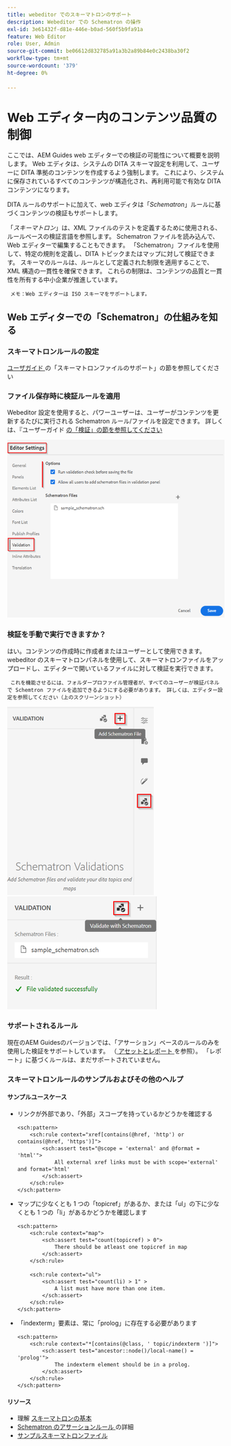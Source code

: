```yaml
---
title: webeditor でのスキーマトロンのサポート
description: Webeditor での Schematron の操作
exl-id: 3e61432f-d81e-446e-b0ad-560f5b9fa91a
feature: Web Editor
role: User, Admin
source-git-commit: be06612d832785a91a3b2a89b84e0c2438ba30f2
workflow-type: tm+mt
source-wordcount: '379'
ht-degree: 0%

---
```


# Web エディター内のコンテンツ品質の制御

ここでは、AEM Guides web エディターでの検証の可能性について概要を説明します。
Web エディタは、システムの DITA スキーマ設定を利用して、ユーザーに DITA 準拠のコンテンツを作成するよう強制します。 これにより、システムに保存されているすべてのコンテンツが構造化され、再利用可能で有効な DITA コンテンツになります。

DITA ルールのサポートに加えて、web エディタは「*Schematron*」ルールに基づくコンテンツの検証もサポートします。

「*スキーマトロン*」は、XML ファイルのテストを定義するために使用される、ルールベースの検証言語を参照します。 Schematron ファイルを読み込んで、Web エディターで編集することもできます。 「Schematron」ファイルを使用して、特定の規則を定義し、DITA トピックまたはマップに対して検証できます。 スキーマのルールは、ルールとして定義された制限を適用することで、XML 構造の一貫性を確保できます。 これらの制限は、コンテンツの品質と一貫性を所有する中小企業が推進しています。

     メモ：Web エディターは ISO スキーマをサポートします。


## Web エディターでの「Schematron」の仕組みを知る

### スキーマトロンルールの設定

[ ユーザガイド ](https://helpx.adobe.com/content/dam/help/en/xml-documentation-solution/4-2/Adobe-Experience-Manager-Guides_UUID_User-Guide_EN.pdf#page=148) の「スキーマトロンファイルのサポート」の節を参照してください


### ファイル保存時に検証ルールを適用

Webeditor 設定を使用すると、パワーユーザーは、ユーザーがコンテンツを更新するたびに実行される Schematron ルール/ファイルを設定できます。 詳しくは、『ユーザーガイド [ の「検証」の節を参照してください ](https://helpx.adobe.com/content/dam/help/en/xml-documentation-solution/4-2/Adobe-Experience-Manager-Guides_UUID_User-Guide_EN.pdf#page=58)

![Web エディター設定からルールを設定 ](../../../assets/authoring/schematron-editorsettings-validation-tab.png)


### 検証を手動で実行できますか？

はい。コンテンツの作成時に作成者またはユーザーとして使用できます。webeditor のスキーマトロンパネルを使用して、スキーマトロンファイルをアップロードし、エディターで開いているファイルに対して検証を実行できます。

     これを機能させるには、フォルダープロファイル管理者が、すべてのユーザーが検証パネルで Schemtron ファイルを追加できるようにする必要があります。 詳しくは、エディター設定を参照してください（上のスクリーンショット） 

![Schematron ファイルを選択 ](../../../assets/authoring/schematron-rightpanel-validation-addsch.png)
![ 検証の実行 ](../../../assets/authoring/schematron-rightpanel-validation-runsch.png)


### サポートされるルール

現在のAEM Guidesのバージョンでは、「アサーション」ベースのルールのみを使用した検証をサポートしています。 （[ アセットとレポート ](https://schematron.com/document/205.html) を参照）。
「レポート」に基づくルールは、まだサポートされていません。


### スキーマトロンルールのサンプルおよびその他のヘルプ

#### サンプルユースケース

- リンクが外部であり、「外部」スコープを持っているかどうかを確認する

  ```
  <sch:pattern>
      <sch:rule context="xref[contains(@href, 'http') or contains(@href, 'https')]">
          <sch:assert test="@scope = 'external' and @format = 'html'">
              All external xref links must be with scope='external' and format='html'
          </sch:assert>
      </sch:rule>
  </sch:pattern>
  ```

- マップに少なくとも 1 つの「topicref」があるか、または「ul」の下に少なくとも 1 つの「li」があるかどうかを確認します

  ```
  <sch:pattern>
      <sch:rule context="map">
          <sch:assert test="count(topicref) > 0">
              There should be atleast one topicref in map
          </sch:assert>
      </sch:rule>
  
      <sch:rule context="ul">
          <sch:assert test="count(li) > 1" >
              A list must have more than one item.
          </sch:assert>
      </sch:rule>
  </sch:pattern>
  ```

- 「indexterm」要素は、常に「prolog」に存在する必要があります

  ```
  <sch:pattern>
      <sch:rule context="*[contains(@class, ' topic/indexterm ')]">
          <sch:assert test="ancestor::node()/local-name() = 'prolog'">
              The indexterm element should be in a prolog.
          </sch:assert>
      </sch:rule>
  </sch:pattern>
  ```

#### リソース

- 理解 [ スキーマトロンの基本 ](https://da2022.xatapult.com/#what-is-schematron)
- [Schematron のアサーションルール ](https://www.xml.com/pub/a/2003/11/12/schematron.html#Assertions) の詳細
- [サンプルスキーマトロンファイル](../../../assets/authoring/sample_schematron.sch)
